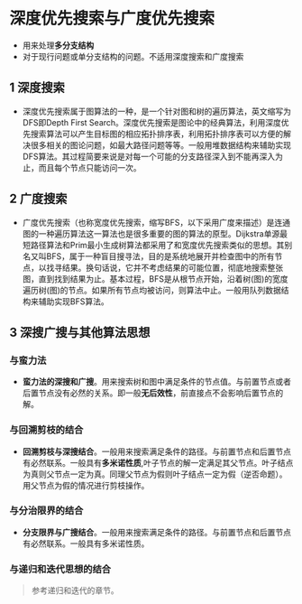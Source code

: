 # 深度优先搜索与广度优先搜索

* 用来处理**多分支结构**
* 对于现行问题或单分支结构的问题。不适用深度搜索和广度搜索


## 1 深度搜索

* 深度优先搜索属于图算法的一种，是一个针对图和树的遍历算法，英文缩写为DFS即Depth First Search。深度优先搜索是图论中的经典算法，利用深度优先搜索算法可以产生目标图的相应拓扑排序表，利用拓扑排序表可以方便的解决很多相关的图论问题，如最大路径问题等等。一般用堆数据结构来辅助实现DFS算法。其过程简要来说是对每一个可能的分支路径深入到不能再深入为止，而且每个节点只能访问一次。

## 2 广度搜索

* 广度优先搜索（也称宽度优先搜索，缩写BFS，以下采用广度来描述）是连通图的一种遍历算法这一算法也是很多重要的图的算法的原型。Dijkstra单源最短路径算法和Prim最小生成树算法都采用了和宽度优先搜索类似的思想。其别名又叫BFS，属于一种盲目搜寻法，目的是系统地展开并检查图中的所有节点，以找寻结果。换句话说，它并不考虑结果的可能位置，彻底地搜索整张图，直到找到结果为止。基本过程，BFS是从根节点开始，沿着树(图)的宽度遍历树(图)的节点。如果所有节点均被访问，则算法中止。一般用队列数据结构来辅助实现BFS算法。


## 3 深搜广搜与其他算法思想

### 与蛮力法

* **蛮力法的深搜和广搜**。用来搜索树和图中满足条件的节点值。与前置节点或者后置节点没有必然的关系。即一般**无后效性**，前直接点不会影响后置节点的解。

### 与回溯剪枝的结合

* **回溯剪枝与深搜结合**。一般用来搜索满足条件的路径。与前置节点和后置节点有必然联系。一般具有**多米诺性质**,叶子节点的解一定满足其父节点。叶子结点为真则父节点一定为真。同理父节点为假则叶子结点一定为假（逆否命题）。用父节点为假的情况进行剪枝操作。

### 与分治限界的结合

* **分支限界与广搜结合**。一般用来搜索满足条件的路径。与前置节点和后置节点有必然联系。一般具有多米诺性质。


### 与递归和迭代思想的结合

> 参考递归和迭代的章节。